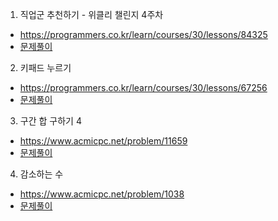 
1. 직업군 추천하기 - 위클리 챌린지 4주차
* https://programmers.co.kr/learn/courses/30/lessons/84325
* [문제풀이](https://ryu-e.tistory.com/60)

2. 키패드 누르기
* https://programmers.co.kr/learn/courses/30/lessons/67256
* [문제풀이](https://ryu-e.tistory.com/61)

3. 구간 합 구하기 4
* https://www.acmicpc.net/problem/11659
* [문제풀이](https://ryu-e.tistory.com/58)

4. 감소하는 수
* https://www.acmicpc.net/problem/1038
* [문제풀이](https://ryu-e.tistory.com/59)